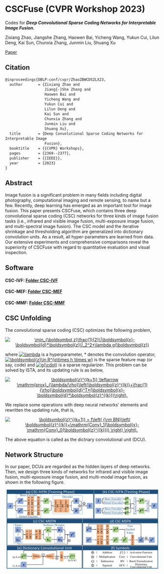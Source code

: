 # CSCFuse (CVPR Workshop 2023)
Codes for ***Deep Convolutional Sparse Coding Networks for Interpretable Image Fusion.***

Zixiang Zhao, Jiangshe Zhang, Haowen Bai, Yicheng Wang, Yukun Cui, Lilun Deng, Kai Sun, Chunxia Zhang, Junmin Liu, Shuang Xu

[Paper](https://robustart.github.io/long_paper/26.pdf)

## Citation

```
@inproceedings{DBLP:conf/cvpr/ZhaoZBWCDSZLX23,
  author       = {Zixiang Zhao and
                  Jiang{-}She Zhang and
                  Haowen Bai and
                  Yicheng Wang and
                  Yukun Cui and
                  Lilun Deng and
                  Kai Sun and
                  Chunxia Zhang and
                  Junmin Liu and
                  Shuang Xu},
  title        = {Deep Convolutional Sparse Coding Networks for Interpretable Image
                  Fusion},
  booktitle    = {{CVPR} Workshops},
  pages        = {2369--2377},
  publisher    = {{IEEE}},
  year         = {2023}
}
```

## Abstract
Image fusion is a significant problem in many fields including digital photography, computational imaging and remote sensing, to name but a few. Recently, deep learning has emerged as an important tool for image fusion. This paper presents CSCFuse, which contains three deep convolutional sparse coding (CSC) networks for three kinds of image fusion tasks (i.e., infrared and visible image fusion, multi-exposure image fusion, and multi-spectral image fusion). The CSC model and the iterative shrinkage and thresholding algorithm are generalized into dictionary convolution units. As a result, all hyper-parameters are learned from data. Our extensive experiments and comprehensive comparisons reveal the superiority of CSCFuse with regard to quantitative evaluation and visual inspection.

## Software
#### CSC-IVF: [Folder CSC-IVF](CSC-IVF/README.md)
#### CSC-MEF: [Folder CSC-MEF](CSC-MEF/README.md)
#### CSC-MMF: [Folder CSC-MMF](CSC-MMF/README.md)

## CSC Unfolding
The convolutional sparse coding (CSC) optimizes the following problem,

<div align=center>
<a href="https://www.codecogs.com/eqnedit.php?latex=\min_{\boldsymbol&space;z}\frac{1}{2}\|\boldsymbol{x}-\boldsymbol{d}*\boldsymbol{z}\|_2^2&plus;\lambda&space;g(\boldsymbol{z})" target="_blank"><img src="https://latex.codecogs.com/gif.latex?\min_{\boldsymbol&space;z}\frac{1}{2}\|\boldsymbol{x}-\boldsymbol{d}*\boldsymbol{z}\|_2^2&plus;\lambda&space;g(\boldsymbol{z})." title="\min_{\boldsymbol z}\frac{1}{2}\|\boldsymbol{x}-\boldsymbol{d}*\boldsymbol{z}\|_2^2+\lambda g(\boldsymbol{z})" /></a>
</div>

where <a href="https://www.codecogs.com/eqnedit.php?latex=\lambda" target="_blank"><img src="https://latex.codecogs.com/gif.latex?\lambda" title="\lambda" /></a> is a hyperparameter, * denotes the convolution operator, <a href="https://www.codecogs.com/eqnedit.php?latex=\boldsymbol{z}\in&space;R^{q\times&space;h&space;\times&space;w}" target="_blank"><img src="https://latex.codecogs.com/gif.latex?\boldsymbol{z}\in&space;R^{q\times&space;h&space;\times&space;w}" title="\boldsymbol{z}\in R^{q\times h \times w}" /></a> is the sparse feature map (or say, code) and <a href="https://www.codecogs.com/eqnedit.php?latex=g(\cdot)" target="_blank"><img src="https://latex.codecogs.com/gif.latex?g(\cdot)" title="g(\cdot)" /></a> is a sparse regularizer. This problem can be solved by ISTA, and its updating rule is as below,

<div align=center>
<a href="https://www.codecogs.com/eqnedit.php?latex=\boldsymbol{z}^{(k&plus;1)}&space;\leftarrow&space;\mathrm{prox}_{\lambda/\rho}\left(\boldsymbol{z}^{(k)}&plus;\frac{1}{\rho}\boldsymbol{d}^T*(\boldsymbol{x}-\boldsymbol{d}*\boldsymbol{z}^{(k)})\right)." target="_blank"><img src="https://latex.codecogs.com/gif.latex?\boldsymbol{z}^{(k&plus;1)}&space;\leftarrow&space;\mathrm{prox}_{\lambda/\rho}\left(\boldsymbol{z}^{(k)}&plus;\frac{1}{\rho}\boldsymbol{d}^T*(\boldsymbol{x}-\boldsymbol{d}*\boldsymbol{z}^{(k)})\right)." title="\boldsymbol{z}^{(k+1)} \leftarrow \mathrm{prox}_{\lambda/\rho}\left(\boldsymbol{z}^{(k)}+\frac{1}{\rho}\boldsymbol{d}^T*(\boldsymbol{x}-\boldsymbol{d}*\boldsymbol{z}^{(k)})\right)." /></a>
</div>

We replace some operations with deep neural networks' elements and rewritten the updating rule, that is, 

<div align=center>
<a href="https://www.codecogs.com/eqnedit.php?latex=\boldsymbol{z}^{(k&plus;1)}&space;=&space;f\left(&space;{\rm&space;BN}\left(&space;\boldsymbol{z}^{(k)}&plus;\mathrm{Conv}_1(\boldsymbol{x}-\mathrm{Conv}_0(\boldsymbol{z}^{(k)}))&space;\right)&space;\right)." target="_blank"><img src="https://latex.codecogs.com/gif.latex?\boldsymbol{z}^{(k&plus;1)}&space;=&space;f\left(&space;{\rm&space;BN}\left(&space;\boldsymbol{z}^{(k)}&plus;\mathrm{Conv}_1(\boldsymbol{x}-\mathrm{Conv}_0(\boldsymbol{z}^{(k)}))&space;\right)&space;\right)." title="\boldsymbol{z}^{(k+1)} = f\left( {\rm BN}\left( \boldsymbol{z}^{(k)}+\mathrm{Conv}_1(\boldsymbol{x}-\mathrm{Conv}_0(\boldsymbol{z}^{(k)})) \right) \right)." /></a>
</div>

The above equation is called as the dictnary convolutional unit (DCU).

## Network Structure
In our paper, DCUs are regarded as the hidden layers of deep networks. Then, we design three kinds of networks for infrared and visible image fusion, multi-epxosure image fusion, and multi-modal image fusion, as shown in the following figure.

![avatar](image/Net_v3.png)
